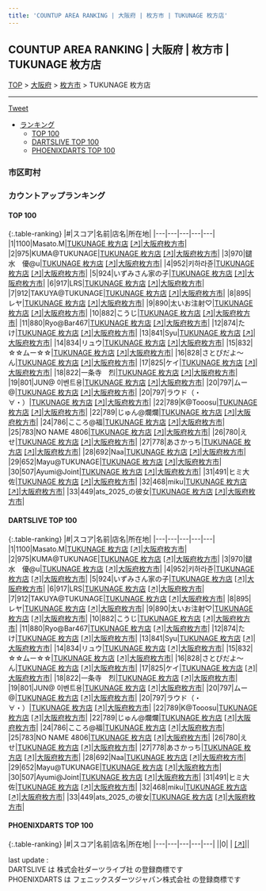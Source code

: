 ```yaml
---
title: 'COUNTUP AREA RANKING | 大阪府 | 枚方市 | TUKUNAGE 枚方店'
---
```

## COUNTUP AREA RANKING | 大阪府 | 枚方市 | TUKUNAGE 枚方店

[TOP](/darts/rank/) > [大阪府](/darts/rank/大阪府/) > [枚方市](/darts/rank/大阪府/枚方市/) > TUKUNAGE 枚方店

___

<a href="https://twitter.com/share?ref_src=twsrc%5Etfw" data-text="COUNTUP AREA RANKING | 大阪府枚方市TUKUNAGE 枚方店" class="twitter-share-button" data-hashtags="DARTSLIVE,PHOENIXDARTS,darts,ダーツ" data-show-count="false">Tweet</a>

* [ランキング](#カウントアップランキング)
    * [TOP 100](#top-100)
    * [DARTSLIVE TOP 100](#dartslive-top-100)
    * [PHOENIXDARTS TOP 100](#phoenixdarts-top-100)

### 市区町村

<ul>

</ul>

### カウントアップランキング

#### TOP 100



{:.table-ranking}
|#|スコア|名前|店名|所在地|
|---|---|---|---|---|
|1|1100|<span class="rank-name-dl">Masato.M</span>|<a href="/darts/rank/shops/c9a741aee6639f7d0d9b047a20a7ba1e.html">TUKUNAGE 枚方店</a> <a href="https://search.dartslive.com/jp/shop/c9a741aee6639f7d0d9b047a20a7ba1e">[↗]</a>|<a href="/darts/rank/大阪府/枚方市">大阪府枚方市</a>|
|2|975|<span class="rank-name-dl">KUMA@TUKUNAGE</span>|<a href="/darts/rank/shops/c9a741aee6639f7d0d9b047a20a7ba1e.html">TUKUNAGE 枚方店</a> <a href="https://search.dartslive.com/jp/shop/c9a741aee6639f7d0d9b047a20a7ba1e">[↗]</a>|<a href="/darts/rank/大阪府/枚方市">大阪府枚方市</a>|
|3|970|<span class="rank-name-dl">鑓水　優@u</span>|<a href="/darts/rank/shops/c9a741aee6639f7d0d9b047a20a7ba1e.html">TUKUNAGE 枚方店</a> <a href="https://search.dartslive.com/jp/shop/c9a741aee6639f7d0d9b047a20a7ba1e">[↗]</a>|<a href="/darts/rank/大阪府/枚方市">大阪府枚方市</a>|
|4|952|<span class="rank-name-dl">키하라쥰</span>|<a href="/darts/rank/shops/c9a741aee6639f7d0d9b047a20a7ba1e.html">TUKUNAGE 枚方店</a> <a href="https://search.dartslive.com/jp/shop/c9a741aee6639f7d0d9b047a20a7ba1e">[↗]</a>|<a href="/darts/rank/大阪府/枚方市">大阪府枚方市</a>|
|5|924|<span class="rank-name-dl">いずみさん家の子</span>|<a href="/darts/rank/shops/c9a741aee6639f7d0d9b047a20a7ba1e.html">TUKUNAGE 枚方店</a> <a href="https://search.dartslive.com/jp/shop/c9a741aee6639f7d0d9b047a20a7ba1e">[↗]</a>|<a href="/darts/rank/大阪府/枚方市">大阪府枚方市</a>|
|6|917|<span class="rank-name-dl">LRS</span>|<a href="/darts/rank/shops/c9a741aee6639f7d0d9b047a20a7ba1e.html">TUKUNAGE 枚方店</a> <a href="https://search.dartslive.com/jp/shop/c9a741aee6639f7d0d9b047a20a7ba1e">[↗]</a>|<a href="/darts/rank/大阪府/枚方市">大阪府枚方市</a>|
|7|912|<span class="rank-name-dl">TAKUYA@TUKUNAGE</span>|<a href="/darts/rank/shops/c9a741aee6639f7d0d9b047a20a7ba1e.html">TUKUNAGE 枚方店</a> <a href="https://search.dartslive.com/jp/shop/c9a741aee6639f7d0d9b047a20a7ba1e">[↗]</a>|<a href="/darts/rank/大阪府/枚方市">大阪府枚方市</a>|
|8|895|<span class="rank-name-dl">レヤ</span>|<a href="/darts/rank/shops/c9a741aee6639f7d0d9b047a20a7ba1e.html">TUKUNAGE 枚方店</a> <a href="https://search.dartslive.com/jp/shop/c9a741aee6639f7d0d9b047a20a7ba1e">[↗]</a>|<a href="/darts/rank/大阪府/枚方市">大阪府枚方市</a>|
|9|890|<span class="rank-name-dl">太いお注射♡</span>|<a href="/darts/rank/shops/c9a741aee6639f7d0d9b047a20a7ba1e.html">TUKUNAGE 枚方店</a> <a href="https://search.dartslive.com/jp/shop/c9a741aee6639f7d0d9b047a20a7ba1e">[↗]</a>|<a href="/darts/rank/大阪府/枚方市">大阪府枚方市</a>|
|10|882|<span class="rank-name-dl">こうじ</span>|<a href="/darts/rank/shops/c9a741aee6639f7d0d9b047a20a7ba1e.html">TUKUNAGE 枚方店</a> <a href="https://search.dartslive.com/jp/shop/c9a741aee6639f7d0d9b047a20a7ba1e">[↗]</a>|<a href="/darts/rank/大阪府/枚方市">大阪府枚方市</a>|
|11|880|<span class="rank-name-dl">Ryo@Bar467</span>|<a href="/darts/rank/shops/c9a741aee6639f7d0d9b047a20a7ba1e.html">TUKUNAGE 枚方店</a> <a href="https://search.dartslive.com/jp/shop/c9a741aee6639f7d0d9b047a20a7ba1e">[↗]</a>|<a href="/darts/rank/大阪府/枚方市">大阪府枚方市</a>|
|12|874|<span class="rank-name-dl">たけ</span>|<a href="/darts/rank/shops/c9a741aee6639f7d0d9b047a20a7ba1e.html">TUKUNAGE 枚方店</a> <a href="https://search.dartslive.com/jp/shop/c9a741aee6639f7d0d9b047a20a7ba1e">[↗]</a>|<a href="/darts/rank/大阪府/枚方市">大阪府枚方市</a>|
|13|841|<span class="rank-name-dl">Syu</span>|<a href="/darts/rank/shops/c9a741aee6639f7d0d9b047a20a7ba1e.html">TUKUNAGE 枚方店</a> <a href="https://search.dartslive.com/jp/shop/c9a741aee6639f7d0d9b047a20a7ba1e">[↗]</a>|<a href="/darts/rank/大阪府/枚方市">大阪府枚方市</a>|
|14|834|<span class="rank-name-dl">リュウ</span>|<a href="/darts/rank/shops/c9a741aee6639f7d0d9b047a20a7ba1e.html">TUKUNAGE 枚方店</a> <a href="https://search.dartslive.com/jp/shop/c9a741aee6639f7d0d9b047a20a7ba1e">[↗]</a>|<a href="/darts/rank/大阪府/枚方市">大阪府枚方市</a>|
|15|832|<span class="rank-name-dl">☆☆ムー☆☆</span>|<a href="/darts/rank/shops/c9a741aee6639f7d0d9b047a20a7ba1e.html">TUKUNAGE 枚方店</a> <a href="https://search.dartslive.com/jp/shop/c9a741aee6639f7d0d9b047a20a7ba1e">[↗]</a>|<a href="/darts/rank/大阪府/枚方市">大阪府枚方市</a>|
|16|828|<span class="rank-name-dl">さとぴだよ〜ん</span>|<a href="/darts/rank/shops/c9a741aee6639f7d0d9b047a20a7ba1e.html">TUKUNAGE 枚方店</a> <a href="https://search.dartslive.com/jp/shop/c9a741aee6639f7d0d9b047a20a7ba1e">[↗]</a>|<a href="/darts/rank/大阪府/枚方市">大阪府枚方市</a>|
|17|825|<span class="rank-name-dl">ケイ</span>|<a href="/darts/rank/shops/c9a741aee6639f7d0d9b047a20a7ba1e.html">TUKUNAGE 枚方店</a> <a href="https://search.dartslive.com/jp/shop/c9a741aee6639f7d0d9b047a20a7ba1e">[↗]</a>|<a href="/darts/rank/大阪府/枚方市">大阪府枚方市</a>|
|18|822|<span class="rank-name-dl">一条寺　烈</span>|<a href="/darts/rank/shops/c9a741aee6639f7d0d9b047a20a7ba1e.html">TUKUNAGE 枚方店</a> <a href="https://search.dartslive.com/jp/shop/c9a741aee6639f7d0d9b047a20a7ba1e">[↗]</a>|<a href="/darts/rank/大阪府/枚方市">大阪府枚方市</a>|
|19|801|<span class="rank-name-dl">JUN@ 이벤트용</span>|<a href="/darts/rank/shops/c9a741aee6639f7d0d9b047a20a7ba1e.html">TUKUNAGE 枚方店</a> <a href="https://search.dartslive.com/jp/shop/c9a741aee6639f7d0d9b047a20a7ba1e">[↗]</a>|<a href="/darts/rank/大阪府/枚方市">大阪府枚方市</a>|
|20|797|<span class="rank-name-dl">ムー@</span>|<a href="/darts/rank/shops/c9a741aee6639f7d0d9b047a20a7ba1e.html">TUKUNAGE 枚方店</a> <a href="https://search.dartslive.com/jp/shop/c9a741aee6639f7d0d9b047a20a7ba1e">[↗]</a>|<a href="/darts/rank/大阪府/枚方市">大阪府枚方市</a>|
|20|797|<span class="rank-name-dl">ラウド（・∀・）</span>|<a href="/darts/rank/shops/c9a741aee6639f7d0d9b047a20a7ba1e.html">TUKUNAGE 枚方店</a> <a href="https://search.dartslive.com/jp/shop/c9a741aee6639f7d0d9b047a20a7ba1e">[↗]</a>|<a href="/darts/rank/大阪府/枚方市">大阪府枚方市</a>|
|22|789|<span class="rank-name-dl">K@Tooosu</span>|<a href="/darts/rank/shops/c9a741aee6639f7d0d9b047a20a7ba1e.html">TUKUNAGE 枚方店</a> <a href="https://search.dartslive.com/jp/shop/c9a741aee6639f7d0d9b047a20a7ba1e">[↗]</a>|<a href="/darts/rank/大阪府/枚方市">大阪府枚方市</a>|
|22|789|<span class="rank-name-dl">じゅん@爛爛</span>|<a href="/darts/rank/shops/c9a741aee6639f7d0d9b047a20a7ba1e.html">TUKUNAGE 枚方店</a> <a href="https://search.dartslive.com/jp/shop/c9a741aee6639f7d0d9b047a20a7ba1e">[↗]</a>|<a href="/darts/rank/大阪府/枚方市">大阪府枚方市</a>|
|24|786|<span class="rank-name-dl">こころ@福</span>|<a href="/darts/rank/shops/c9a741aee6639f7d0d9b047a20a7ba1e.html">TUKUNAGE 枚方店</a> <a href="https://search.dartslive.com/jp/shop/c9a741aee6639f7d0d9b047a20a7ba1e">[↗]</a>|<a href="/darts/rank/大阪府/枚方市">大阪府枚方市</a>|
|25|783|<span class="rank-name-dl">NO NAME 4806</span>|<a href="/darts/rank/shops/c9a741aee6639f7d0d9b047a20a7ba1e.html">TUKUNAGE 枚方店</a> <a href="https://search.dartslive.com/jp/shop/c9a741aee6639f7d0d9b047a20a7ba1e">[↗]</a>|<a href="/darts/rank/大阪府/枚方市">大阪府枚方市</a>|
|26|780|<span class="rank-name-dl">えせ</span>|<a href="/darts/rank/shops/c9a741aee6639f7d0d9b047a20a7ba1e.html">TUKUNAGE 枚方店</a> <a href="https://search.dartslive.com/jp/shop/c9a741aee6639f7d0d9b047a20a7ba1e">[↗]</a>|<a href="/darts/rank/大阪府/枚方市">大阪府枚方市</a>|
|27|778|<span class="rank-name-dl">あさかっち</span>|<a href="/darts/rank/shops/c9a741aee6639f7d0d9b047a20a7ba1e.html">TUKUNAGE 枚方店</a> <a href="https://search.dartslive.com/jp/shop/c9a741aee6639f7d0d9b047a20a7ba1e">[↗]</a>|<a href="/darts/rank/大阪府/枚方市">大阪府枚方市</a>|
|28|692|<span class="rank-name-dl">Naa</span>|<a href="/darts/rank/shops/c9a741aee6639f7d0d9b047a20a7ba1e.html">TUKUNAGE 枚方店</a> <a href="https://search.dartslive.com/jp/shop/c9a741aee6639f7d0d9b047a20a7ba1e">[↗]</a>|<a href="/darts/rank/大阪府/枚方市">大阪府枚方市</a>|
|29|652|<span class="rank-name-dl">Mayu@TUKUNAGE</span>|<a href="/darts/rank/shops/c9a741aee6639f7d0d9b047a20a7ba1e.html">TUKUNAGE 枚方店</a> <a href="https://search.dartslive.com/jp/shop/c9a741aee6639f7d0d9b047a20a7ba1e">[↗]</a>|<a href="/darts/rank/大阪府/枚方市">大阪府枚方市</a>|
|30|507|<span class="rank-name-dl">Ayumi@Joint</span>|<a href="/darts/rank/shops/c9a741aee6639f7d0d9b047a20a7ba1e.html">TUKUNAGE 枚方店</a> <a href="https://search.dartslive.com/jp/shop/c9a741aee6639f7d0d9b047a20a7ba1e">[↗]</a>|<a href="/darts/rank/大阪府/枚方市">大阪府枚方市</a>|
|31|491|<span class="rank-name-dl">ヒミ大佐</span>|<a href="/darts/rank/shops/c9a741aee6639f7d0d9b047a20a7ba1e.html">TUKUNAGE 枚方店</a> <a href="https://search.dartslive.com/jp/shop/c9a741aee6639f7d0d9b047a20a7ba1e">[↗]</a>|<a href="/darts/rank/大阪府/枚方市">大阪府枚方市</a>|
|32|468|<span class="rank-name-dl">miku</span>|<a href="/darts/rank/shops/c9a741aee6639f7d0d9b047a20a7ba1e.html">TUKUNAGE 枚方店</a> <a href="https://search.dartslive.com/jp/shop/c9a741aee6639f7d0d9b047a20a7ba1e">[↗]</a>|<a href="/darts/rank/大阪府/枚方市">大阪府枚方市</a>|
|33|449|<span class="rank-name-dl">ats_2025_の彼女</span>|<a href="/darts/rank/shops/c9a741aee6639f7d0d9b047a20a7ba1e.html">TUKUNAGE 枚方店</a> <a href="https://search.dartslive.com/jp/shop/c9a741aee6639f7d0d9b047a20a7ba1e">[↗]</a>|<a href="/darts/rank/大阪府/枚方市">大阪府枚方市</a>|


#### DARTSLIVE TOP 100



{:.table-ranking}
|#|スコア|名前|店名|所在地|
|---|---|---|---|---|
|1|1100|<span class="rank-name-dl">Masato.M</span>|<a href="/darts/rank/shops/c9a741aee6639f7d0d9b047a20a7ba1e.html">TUKUNAGE 枚方店</a> <a href="https://search.dartslive.com/jp/shop/c9a741aee6639f7d0d9b047a20a7ba1e">[↗]</a>|<a href="/darts/rank/大阪府/枚方市">大阪府枚方市</a>|
|2|975|<span class="rank-name-dl">KUMA@TUKUNAGE</span>|<a href="/darts/rank/shops/c9a741aee6639f7d0d9b047a20a7ba1e.html">TUKUNAGE 枚方店</a> <a href="https://search.dartslive.com/jp/shop/c9a741aee6639f7d0d9b047a20a7ba1e">[↗]</a>|<a href="/darts/rank/大阪府/枚方市">大阪府枚方市</a>|
|3|970|<span class="rank-name-dl">鑓水　優@u</span>|<a href="/darts/rank/shops/c9a741aee6639f7d0d9b047a20a7ba1e.html">TUKUNAGE 枚方店</a> <a href="https://search.dartslive.com/jp/shop/c9a741aee6639f7d0d9b047a20a7ba1e">[↗]</a>|<a href="/darts/rank/大阪府/枚方市">大阪府枚方市</a>|
|4|952|<span class="rank-name-dl">키하라쥰</span>|<a href="/darts/rank/shops/c9a741aee6639f7d0d9b047a20a7ba1e.html">TUKUNAGE 枚方店</a> <a href="https://search.dartslive.com/jp/shop/c9a741aee6639f7d0d9b047a20a7ba1e">[↗]</a>|<a href="/darts/rank/大阪府/枚方市">大阪府枚方市</a>|
|5|924|<span class="rank-name-dl">いずみさん家の子</span>|<a href="/darts/rank/shops/c9a741aee6639f7d0d9b047a20a7ba1e.html">TUKUNAGE 枚方店</a> <a href="https://search.dartslive.com/jp/shop/c9a741aee6639f7d0d9b047a20a7ba1e">[↗]</a>|<a href="/darts/rank/大阪府/枚方市">大阪府枚方市</a>|
|6|917|<span class="rank-name-dl">LRS</span>|<a href="/darts/rank/shops/c9a741aee6639f7d0d9b047a20a7ba1e.html">TUKUNAGE 枚方店</a> <a href="https://search.dartslive.com/jp/shop/c9a741aee6639f7d0d9b047a20a7ba1e">[↗]</a>|<a href="/darts/rank/大阪府/枚方市">大阪府枚方市</a>|
|7|912|<span class="rank-name-dl">TAKUYA@TUKUNAGE</span>|<a href="/darts/rank/shops/c9a741aee6639f7d0d9b047a20a7ba1e.html">TUKUNAGE 枚方店</a> <a href="https://search.dartslive.com/jp/shop/c9a741aee6639f7d0d9b047a20a7ba1e">[↗]</a>|<a href="/darts/rank/大阪府/枚方市">大阪府枚方市</a>|
|8|895|<span class="rank-name-dl">レヤ</span>|<a href="/darts/rank/shops/c9a741aee6639f7d0d9b047a20a7ba1e.html">TUKUNAGE 枚方店</a> <a href="https://search.dartslive.com/jp/shop/c9a741aee6639f7d0d9b047a20a7ba1e">[↗]</a>|<a href="/darts/rank/大阪府/枚方市">大阪府枚方市</a>|
|9|890|<span class="rank-name-dl">太いお注射♡</span>|<a href="/darts/rank/shops/c9a741aee6639f7d0d9b047a20a7ba1e.html">TUKUNAGE 枚方店</a> <a href="https://search.dartslive.com/jp/shop/c9a741aee6639f7d0d9b047a20a7ba1e">[↗]</a>|<a href="/darts/rank/大阪府/枚方市">大阪府枚方市</a>|
|10|882|<span class="rank-name-dl">こうじ</span>|<a href="/darts/rank/shops/c9a741aee6639f7d0d9b047a20a7ba1e.html">TUKUNAGE 枚方店</a> <a href="https://search.dartslive.com/jp/shop/c9a741aee6639f7d0d9b047a20a7ba1e">[↗]</a>|<a href="/darts/rank/大阪府/枚方市">大阪府枚方市</a>|
|11|880|<span class="rank-name-dl">Ryo@Bar467</span>|<a href="/darts/rank/shops/c9a741aee6639f7d0d9b047a20a7ba1e.html">TUKUNAGE 枚方店</a> <a href="https://search.dartslive.com/jp/shop/c9a741aee6639f7d0d9b047a20a7ba1e">[↗]</a>|<a href="/darts/rank/大阪府/枚方市">大阪府枚方市</a>|
|12|874|<span class="rank-name-dl">たけ</span>|<a href="/darts/rank/shops/c9a741aee6639f7d0d9b047a20a7ba1e.html">TUKUNAGE 枚方店</a> <a href="https://search.dartslive.com/jp/shop/c9a741aee6639f7d0d9b047a20a7ba1e">[↗]</a>|<a href="/darts/rank/大阪府/枚方市">大阪府枚方市</a>|
|13|841|<span class="rank-name-dl">Syu</span>|<a href="/darts/rank/shops/c9a741aee6639f7d0d9b047a20a7ba1e.html">TUKUNAGE 枚方店</a> <a href="https://search.dartslive.com/jp/shop/c9a741aee6639f7d0d9b047a20a7ba1e">[↗]</a>|<a href="/darts/rank/大阪府/枚方市">大阪府枚方市</a>|
|14|834|<span class="rank-name-dl">リュウ</span>|<a href="/darts/rank/shops/c9a741aee6639f7d0d9b047a20a7ba1e.html">TUKUNAGE 枚方店</a> <a href="https://search.dartslive.com/jp/shop/c9a741aee6639f7d0d9b047a20a7ba1e">[↗]</a>|<a href="/darts/rank/大阪府/枚方市">大阪府枚方市</a>|
|15|832|<span class="rank-name-dl">☆☆ムー☆☆</span>|<a href="/darts/rank/shops/c9a741aee6639f7d0d9b047a20a7ba1e.html">TUKUNAGE 枚方店</a> <a href="https://search.dartslive.com/jp/shop/c9a741aee6639f7d0d9b047a20a7ba1e">[↗]</a>|<a href="/darts/rank/大阪府/枚方市">大阪府枚方市</a>|
|16|828|<span class="rank-name-dl">さとぴだよ〜ん</span>|<a href="/darts/rank/shops/c9a741aee6639f7d0d9b047a20a7ba1e.html">TUKUNAGE 枚方店</a> <a href="https://search.dartslive.com/jp/shop/c9a741aee6639f7d0d9b047a20a7ba1e">[↗]</a>|<a href="/darts/rank/大阪府/枚方市">大阪府枚方市</a>|
|17|825|<span class="rank-name-dl">ケイ</span>|<a href="/darts/rank/shops/c9a741aee6639f7d0d9b047a20a7ba1e.html">TUKUNAGE 枚方店</a> <a href="https://search.dartslive.com/jp/shop/c9a741aee6639f7d0d9b047a20a7ba1e">[↗]</a>|<a href="/darts/rank/大阪府/枚方市">大阪府枚方市</a>|
|18|822|<span class="rank-name-dl">一条寺　烈</span>|<a href="/darts/rank/shops/c9a741aee6639f7d0d9b047a20a7ba1e.html">TUKUNAGE 枚方店</a> <a href="https://search.dartslive.com/jp/shop/c9a741aee6639f7d0d9b047a20a7ba1e">[↗]</a>|<a href="/darts/rank/大阪府/枚方市">大阪府枚方市</a>|
|19|801|<span class="rank-name-dl">JUN@ 이벤트용</span>|<a href="/darts/rank/shops/c9a741aee6639f7d0d9b047a20a7ba1e.html">TUKUNAGE 枚方店</a> <a href="https://search.dartslive.com/jp/shop/c9a741aee6639f7d0d9b047a20a7ba1e">[↗]</a>|<a href="/darts/rank/大阪府/枚方市">大阪府枚方市</a>|
|20|797|<span class="rank-name-dl">ムー@</span>|<a href="/darts/rank/shops/c9a741aee6639f7d0d9b047a20a7ba1e.html">TUKUNAGE 枚方店</a> <a href="https://search.dartslive.com/jp/shop/c9a741aee6639f7d0d9b047a20a7ba1e">[↗]</a>|<a href="/darts/rank/大阪府/枚方市">大阪府枚方市</a>|
|20|797|<span class="rank-name-dl">ラウド（・∀・）</span>|<a href="/darts/rank/shops/c9a741aee6639f7d0d9b047a20a7ba1e.html">TUKUNAGE 枚方店</a> <a href="https://search.dartslive.com/jp/shop/c9a741aee6639f7d0d9b047a20a7ba1e">[↗]</a>|<a href="/darts/rank/大阪府/枚方市">大阪府枚方市</a>|
|22|789|<span class="rank-name-dl">K@Tooosu</span>|<a href="/darts/rank/shops/c9a741aee6639f7d0d9b047a20a7ba1e.html">TUKUNAGE 枚方店</a> <a href="https://search.dartslive.com/jp/shop/c9a741aee6639f7d0d9b047a20a7ba1e">[↗]</a>|<a href="/darts/rank/大阪府/枚方市">大阪府枚方市</a>|
|22|789|<span class="rank-name-dl">じゅん@爛爛</span>|<a href="/darts/rank/shops/c9a741aee6639f7d0d9b047a20a7ba1e.html">TUKUNAGE 枚方店</a> <a href="https://search.dartslive.com/jp/shop/c9a741aee6639f7d0d9b047a20a7ba1e">[↗]</a>|<a href="/darts/rank/大阪府/枚方市">大阪府枚方市</a>|
|24|786|<span class="rank-name-dl">こころ@福</span>|<a href="/darts/rank/shops/c9a741aee6639f7d0d9b047a20a7ba1e.html">TUKUNAGE 枚方店</a> <a href="https://search.dartslive.com/jp/shop/c9a741aee6639f7d0d9b047a20a7ba1e">[↗]</a>|<a href="/darts/rank/大阪府/枚方市">大阪府枚方市</a>|
|25|783|<span class="rank-name-dl">NO NAME 4806</span>|<a href="/darts/rank/shops/c9a741aee6639f7d0d9b047a20a7ba1e.html">TUKUNAGE 枚方店</a> <a href="https://search.dartslive.com/jp/shop/c9a741aee6639f7d0d9b047a20a7ba1e">[↗]</a>|<a href="/darts/rank/大阪府/枚方市">大阪府枚方市</a>|
|26|780|<span class="rank-name-dl">えせ</span>|<a href="/darts/rank/shops/c9a741aee6639f7d0d9b047a20a7ba1e.html">TUKUNAGE 枚方店</a> <a href="https://search.dartslive.com/jp/shop/c9a741aee6639f7d0d9b047a20a7ba1e">[↗]</a>|<a href="/darts/rank/大阪府/枚方市">大阪府枚方市</a>|
|27|778|<span class="rank-name-dl">あさかっち</span>|<a href="/darts/rank/shops/c9a741aee6639f7d0d9b047a20a7ba1e.html">TUKUNAGE 枚方店</a> <a href="https://search.dartslive.com/jp/shop/c9a741aee6639f7d0d9b047a20a7ba1e">[↗]</a>|<a href="/darts/rank/大阪府/枚方市">大阪府枚方市</a>|
|28|692|<span class="rank-name-dl">Naa</span>|<a href="/darts/rank/shops/c9a741aee6639f7d0d9b047a20a7ba1e.html">TUKUNAGE 枚方店</a> <a href="https://search.dartslive.com/jp/shop/c9a741aee6639f7d0d9b047a20a7ba1e">[↗]</a>|<a href="/darts/rank/大阪府/枚方市">大阪府枚方市</a>|
|29|652|<span class="rank-name-dl">Mayu@TUKUNAGE</span>|<a href="/darts/rank/shops/c9a741aee6639f7d0d9b047a20a7ba1e.html">TUKUNAGE 枚方店</a> <a href="https://search.dartslive.com/jp/shop/c9a741aee6639f7d0d9b047a20a7ba1e">[↗]</a>|<a href="/darts/rank/大阪府/枚方市">大阪府枚方市</a>|
|30|507|<span class="rank-name-dl">Ayumi@Joint</span>|<a href="/darts/rank/shops/c9a741aee6639f7d0d9b047a20a7ba1e.html">TUKUNAGE 枚方店</a> <a href="https://search.dartslive.com/jp/shop/c9a741aee6639f7d0d9b047a20a7ba1e">[↗]</a>|<a href="/darts/rank/大阪府/枚方市">大阪府枚方市</a>|
|31|491|<span class="rank-name-dl">ヒミ大佐</span>|<a href="/darts/rank/shops/c9a741aee6639f7d0d9b047a20a7ba1e.html">TUKUNAGE 枚方店</a> <a href="https://search.dartslive.com/jp/shop/c9a741aee6639f7d0d9b047a20a7ba1e">[↗]</a>|<a href="/darts/rank/大阪府/枚方市">大阪府枚方市</a>|
|32|468|<span class="rank-name-dl">miku</span>|<a href="/darts/rank/shops/c9a741aee6639f7d0d9b047a20a7ba1e.html">TUKUNAGE 枚方店</a> <a href="https://search.dartslive.com/jp/shop/c9a741aee6639f7d0d9b047a20a7ba1e">[↗]</a>|<a href="/darts/rank/大阪府/枚方市">大阪府枚方市</a>|
|33|449|<span class="rank-name-dl">ats_2025_の彼女</span>|<a href="/darts/rank/shops/c9a741aee6639f7d0d9b047a20a7ba1e.html">TUKUNAGE 枚方店</a> <a href="https://search.dartslive.com/jp/shop/c9a741aee6639f7d0d9b047a20a7ba1e">[↗]</a>|<a href="/darts/rank/大阪府/枚方市">大阪府枚方市</a>|


#### PHOENIXDARTS TOP 100



{:.table-ranking}
|#|スコア|名前|店名|所在地|
|---|---|---|---|---|
||0|<span class="rank-name-dl"> </span>|<a href="/darts/rank/shops/.html"></a> <a href="">[↗]</a>|<a href="/darts/rank//"></a>|


<div class="footer border-top border-gray-light mt-5 pt-3 text-right text-gray">
    last update : <span style="font-weight: italic" id="foot_last_modified"></span><br />
    DARTSLIVE は 株式会社ダーツライブ社 の登録商標です<br />
    PHOENIXDARTS は フェニックスダーツジャパン株式会社 の登録商標です<br />
</div>

<script src="https://cdnjs.cloudflare.com/ajax/libs/jquery.tablesorter/2.31.3/js/jquery.tablesorter.min.js" integrity="sha512-qzgd5cYSZcosqpzpn7zF2ZId8f/8CHmFKZ8j7mU4OUXTNRd5g+ZHBPsgKEwoqxCtdQvExE5LprwwPAgoicguNg==" crossorigin="anonymous" referrerpolicy="no-referrer"></script>
<link rel="stylesheet" href="https://cdnjs.cloudflare.com/ajax/libs/jquery.tablesorter/2.31.3/css/theme.default.min.css" integrity="sha512-wghhOJkjQX0Lh3NSWvNKeZ0ZpNn+SPVXX1Qyc9OCaogADktxrBiBdKGDoqVUOyhStvMBmJQ8ZdMHiR3wuEq8+w==" crossorigin="anonymous" referrerpolicy="no-referrer" />
<script>
$(function() {
    $(".table-ranking").tablesorter({sortList:[[0, 0]]});
    $("#foot_last_modified").text(formatDate(new Date(document.lastModified), 'yyyy-MM-dd HH:mm:ss'));
});
</script>

<script async src="https://platform.twitter.com/widgets.js" charset="utf-8"></script>